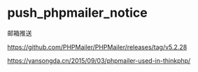 # push_phpmailer_notice

邮箱推送

https://github.com/PHPMailer/PHPMailer/releases/tag/v5.2.28

https://yansongda.cn/2015/09/03/phpmailer-used-in-thinkphp/

